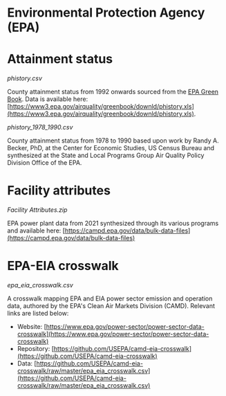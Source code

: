 Environmental Protection Agency (EPA)
=====================================


# Attainment status

*phistory.csv*

County attainment status from 1992 onwards sourced from the 
[EPA Green Book](https://www.epa.gov/green-book/green-book-data-download). Data
is available here:
[https://www3.epa.gov/airquality/greenbook/downld/phistory.xls](https://www3.epa.gov/airquality/greenbook/downld/phistory.xls).

*phistory_1978_1990.csv*

County attainment status from 1978 to 1990 based upon work by Randy A. Becker, 
PhD, at the Center for Economic Studies, US Census Bureau and synthesized at the 
State and Local Programs Group Air Quality Policy Division Office of the EPA.


# Facility attributes

*Facility Attributes.zip*

EPA power plant data from 2021 synthesized through its various programs and 
available here:
[https://campd.epa.gov/data/bulk-data-files](https://campd.epa.gov/data/bulk-data-files)


# EPA-EIA crosswalk

*epa_eia_crosswalk.csv*

A crosswalk mapping EPA and EIA power sector emission and operation data, 
authored by the EPA's Clean Air Markets Division (CAMD).  Relevant links are 
listed below:

- Website: [https://www.epa.gov/power-sector/power-sector-data-crosswalk](https://www.epa.gov/power-sector/power-sector-data-crosswalk)
- Repository: [https://github.com/USEPA/camd-eia-crosswalk](https://github.com/USEPA/camd-eia-crosswalk)
- Data: [https://github.com/USEPA/camd-eia-crosswalk/raw/master/epa_eia_crosswalk.csv](https://github.com/USEPA/camd-eia-crosswalk/raw/master/epa_eia_crosswalk.csv)

